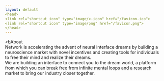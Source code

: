 ```yaml
---
layout: default
<head>
<link rel="shortcut icon" type="image/x-icon" href="/favicon.ico">
<link rel="shortcut icon" type="image/png" href="/favicon.png">
</head>
---
```


<bAbout</b>
<br>
Network is accelerating the advent of neural interface dreams by building a neuroscience market with novel incentives and creating tools for individuals to free their mind and realize their dreams.
<br>
We are building an interface to connect you to the dream world, a platform from which you can break free from infinite mental loops and a research market to bring our industry closer together.
